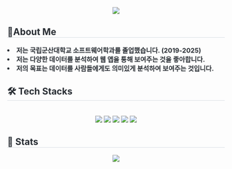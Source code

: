 <div align= "center">
    <img src="https://capsule-render.vercel.app/api?type=transparent&color=auto&height=50&text=안녕하세요,%20저는%20김재엽입니다&animation=&fontColor=000000&fontSize=30" />
    </div>
    <div style="text-align: left;"> 
    <h2 style="border-bottom: 1px solid #d8dee4; color: #282d33;"> 📌About Me </h2>  
    <div style="font-weight: 700; font-size: 15px; text-align: left; color: #282d33;"> <li> 저는 국립군산대학교 소프트웨어학과를 졸업했습니다. (2019-2025)</li><li> 저는 다양한 데이터를 분석하여 웹 앱을 통해 보여주는 것을 좋아합니다.</li><li> 저의 목표는 데이터를 사람들에게도 의미있게 분석하여 보여주는 것입니다. </div> 
    </div>
    <div style="text-align: left;">
    <h2 style="border-bottom: 1px solid #d8dee4; color: #282d33;"> 🛠️ Tech Stacks </h2> <br> 
    <div  align= "center"> <img src="https://img.shields.io/badge/Javascript-F7DF1E?style=for-the-badge&logo=Javascript&logoColor=white">
          <img src="https://img.shields.io/badge/Java-007396?style=for-the-badge&logo=Java&logoColor=white">
          <img src="https://img.shields.io/badge/Node.js-339933?style=for-the-badge&logo=Node.js&logoColor=white">
          <img src="https://img.shields.io/badge/Python-3776AB?style=for-the-badge&logo=Python&logoColor=white">
          <img src="https://img.shields.io/badge/MySQL-4479A1?style=for-the-badge&logo=MySQL&logoColor=white">
          <br/></div>
    </div>
    <h2 style="border-bottom: 1px solid #d8dee4; color: #282d33;"> 🏅 Stats </h2> <div align= "center">  <img src="https://github-readme-stats.vercel.app/api/top-langs/?username=tlsghk4894&layout=compact&bg_color=180,000000,&title_color=000000&text_color=000000"
          /> </div> 
    </div>
    
